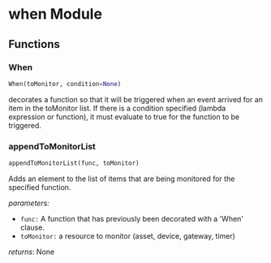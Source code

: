 
# when Module


## Functions

### When 

```Python
When(toMonitor, condition=None)
``` 

decorates a function so that it will be triggered when an event arrived for an item in the toMonitor list.
If there is a condition specified (lambda expression or function), it must evaluate to true for the function to be triggered. 

### appendToMonitorList 

```Python
appendToMonitorList(func, toMonitor)
``` 

Adds an element to the list of items that are being monitored for the specified function.

_parameters:_

- `func:` A function that has previously been decorated with a 'When' clause.
- `toMonitor:` a resource to monitor (asset, device, gateway, timer)


_returns_: None 
